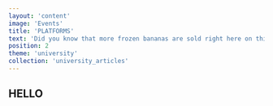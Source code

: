 ```yaml
---
layout: 'content'
image: 'Events'
title: 'PLATFORMS'
text: 'Did you know that more frozen bananas are sold right here on this boardwalk than anywhere in the OC?'
position: 2
theme: 'university'
collection: 'university_articles'
---
```


## HELLO ##